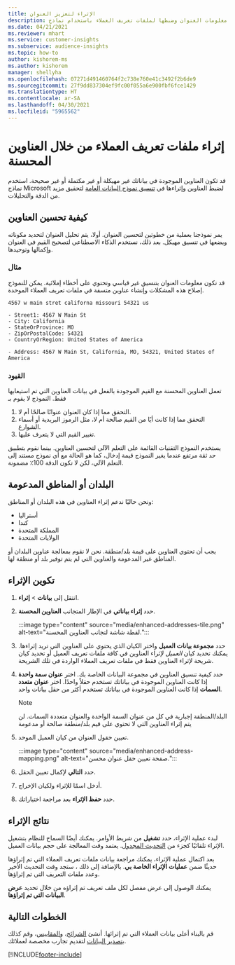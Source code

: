 ```yaml
---
title: الإثراء لتعزيز العنوان
description: إثراء معلومات العنوان وضبطها لملفات تعريف العملاء باستخدام نماذج Microsoft.
ms.date: 04/21/2021
ms.reviewer: mhart
ms.service: customer-insights
ms.subservice: audience-insights
ms.topic: how-to
author: kishorem-ms
ms.author: kishorem
manager: shellyha
ms.openlocfilehash: 07271d491460764f2c738e760e41c3492f2b6de9
ms.sourcegitcommit: 27f9dd837304ef9fc00f055a6e900fbf6fce1429
ms.translationtype: HT
ms.contentlocale: ar-SA
ms.lasthandoff: 04/30/2021
ms.locfileid: "5965562"
---
```

# <a name="enrichment-of-customer-profiles-with-enhanced-addresses"></a>إثراء ملفات تعريف العملاء من خلال العناوين المحسنة

قد تكون العناوين الموجودة في بياناتك غير مهيكلة أو غير مكتملة أو غير صحيحة. استخدم نماذج Microsoft لضبط العناوين وإثراءها في [تنسيق نموذج البيانات العامة](/common-data-model/schema/core/applicationcommon/address) لتحقيق مزيد من الدقة والتحليلات.

## <a name="how-we-enhance-addresses"></a>كيفية تحسين العناوين

يمر نموذجنا بعملية من خطوتين لتحسين العنوان. أولا، يتم تحليل العنوان لتحديد مكوناته ويضعها في تنسيق مهيكل. بعد ذلك، نستخدم الذكاء الاصطناعي لتصحيح القيم في العنوان وإكمالها وتوحيدها.

### <a name="example"></a>مثال

قد تكون معلومات العنوان بتنسيق غير قياسي وتحتوي على أخطاء إملائية. يمكن للنموذج إصلاح هذه المشكلات وإنشاء عناوين متسقة في ملفات تعريف العملاء الموحدة.

```Input
4567 w main stret californa missouri 54321 us
```

```Output
- Street1: 4567 W Main St
- City: California
- StateOrProvince: MO
- ZipOrPostalCode: 54321
- CountryOrRegion: United States of America

- Address: 4567 W Main St, California, MO, 54321, United States of America
```

### <a name="limitations"></a>القيود

تعمل العناوين المحسنة مع القيم الموجودة بالفعل في بيانات العناوين التي تم استيعابها فقط. النموذج لا يقوم بـ 

1. التحقق مما إذا كان العنوان عنوانًا صالحًا أم لا.
2. التحقق مما إذا كانت أيًا من القيم صالحة أم لا، مثل الرموز البريدية أو أسماء الشوارع.
3. تغيير القيم التي لا يتعرف عليها.

يستخدم النموذج التقنيات القائمة على التعلم الآلي لتحسين العناوين. بينما نقوم بتطبيق حد ثقة مرتفع عندما يغير النموذج قيمة إدخال، كما هو الحالة مع أي نموذج مستند إلى التعلم الآلي، لكن لا تكون الدقة 100٪ مضمونة.

## <a name="supported-countries-or-regions"></a>البلدان أو المناطق المدعومة

ونحن حاليًا ندعم إثراء العناوين في هذه البلدان أو المناطق: 

- أستراليا
- كندا
- المملكة المتحدة
- الولايات المتحدة

يجب أن تحتوي العناوين على قيمة بلد/منطقة. نحن لا نقوم بمعالجة عناوين البلدان أو المناطق غير المدعومة والعناوين التي لم يتم توفير بلد أو منطقة لها.

## <a name="configure-the-enrichment"></a>تكوين الإثراء

1. انتقل إلى **بيانات** > **إثراء**.

1. حدد **إثراء بياناتي** في الإطار المتجانب **العناوين المحسنة**.

   :::image type="content" source="media/enhanced-addresses-tile.png" alt-text="لقطة شاشة لتجانب العناوين المحسنة.":::

1. حدد **مجموعة بيانات العميل** واختر الكيان الذي يحتوي على العناوين التي تريد إثراءها. يمكنك تحديد كيان *العميل* لإثراء العناوين في كافة ملفات تعريف العميل أو تحديد كيان شريحة لإثراء العناوين فقط في ملفات تعريف العملاء الواردة في تلك الشريحة.

1. حدد كيفية تنسيق العناوين في مجموعة البيانات الخاصة بك. اختر **عنوان سمة واحدة** إذا كانت العناوين الموجودة في بياناتك تستخدم حقلاً واحدًا. اختر **عنوان متعدد السمات** إذا كانت العناوين الموجودة في بياناتك تستخدم أكثر من حقل بيانات واحد.

   > [!NOTE]
   > البلد/المنطقة إجبارية في كل من عنوان السمة الواحدة والعنوان متعددة السمات. لن يتم إثراء العناوين التي لا تحتوي على قيم بلد/منطقة صالحة أو مدعومة

1.  تعيين حقول العنوان من كيان العميل الموحد.

    :::image type="content" source="media/enhanced-address-mapping.png" alt-text="صفحة تعيين حقل عنوان محسن.":::

1. حدد **التالي** لإكمال تعيين الحقل.

1. أدخل اسمًا للإثراء ولكيان الإخراج.

1. حدد **حفظ الإثراء** بعد مراجعة اختياراتك.

## <a name="enrichment-results"></a>نتائج الإثراء

لبدء عملية الإثراء، حدد **تشغيل** من شريط الأوامر. يمكنك أيضًا السماح للنظام بتشغيل الإثراء تلقائيًا كجزء من [التحديث المجدول](system.md#schedule-tab). يعتمد وقت المعالجة على حجم بيانات العميل.

بعد اكتمال عملية الإثراء، يمكنك مراجعة بيانات ملفات تعريف العملاء التي تم إثراؤها حديثًا ضمن **عمليات الإثراء الخاصة بي**. بالإضافة إلى ذلك ، ستجد وقت التحديث الأخير وعدد ملفات التعريف التي تم إثراؤها.

يمكنك الوصول إلى عرض مفصل لكل ملف تعريف تم إثراؤه من خلال تحديد **عرض البيانات التي تم إثراؤها**.

## <a name="next-steps"></a>الخطوات التالية

قم بالبناء أعلى بيانات العملاء التي تم إثرائها. أنشئ [الشرائح](segments.md)، و[المقاييس](measures.md)، وقم كذلك [بتصدير البيانات](export-destinations.md) لتقديم تجارب مخصصة لعملائك.

[!INCLUDE[footer-include](../includes/footer-banner.md)]
